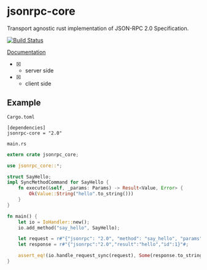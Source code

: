 # jsonrpc-core
Transport agnostic rust implementation of JSON-RPC 2.0 Specification.

[![Build Status][travis-image]][travis-url]

[travis-image]: https://travis-ci.org/ethcore/jsonrpc-core.svg?branch=master
[travis-url]: https://travis-ci.org/ethcore/jsonrpc-core

[Documentation](http://ethcore.github.io/jsonrpc-core/jsonrpc_core/index.html)

- [x] - server side
- [x] - client side

## Example

`Cargo.toml`


```
[dependencies]
jsonrpc-core = "2.0"
```

`main.rs`

```rust
extern crate jsonrpc_core;

use jsonrpc_core::*;

struct SayHello;
impl SyncMethodCommand for SayHello {
    fn execute(&self, _params: Params) -> Result<Value, Error> {
        Ok(Value::String("hello".to_string()))
    }
}

fn main() {
	let io = IoHandler::new();
	io.add_method("say_hello", SayHello);

	let request = r#"{"jsonrpc": "2.0", "method": "say_hello", "params": [42, 23], "id": 1}"#;
	let response = r#"{"jsonrpc":"2.0","result":"hello","id":1}"#;

	assert_eq!(io.handle_request_sync(request), Some(response.to_string()));
}
```
